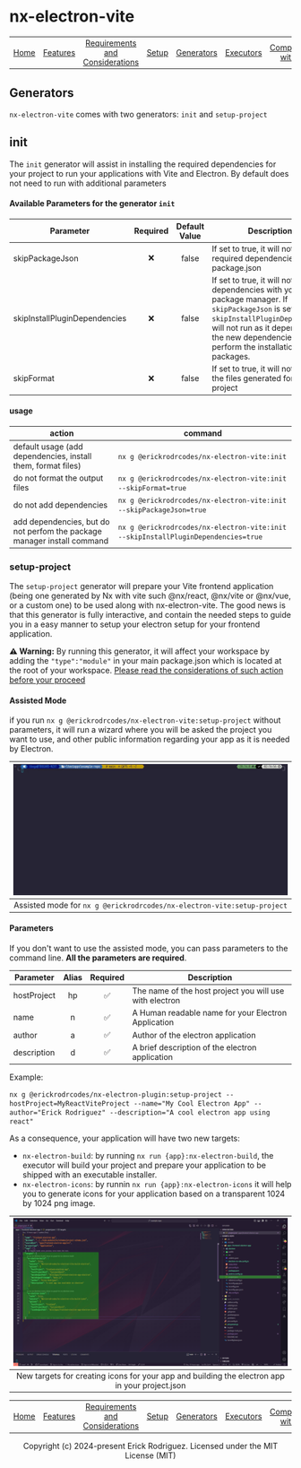 # nx-electron-vite

<center>

|                      |                           |                                                                         |                     |                               |                             |                                                |
| :------------------: | :-----------------------: | :---------------------------------------------------------------------: | :-----------------: | :---------------------------: | :-------------------------: | :--------------------------------------------: |
| [Home](../README.md) | [Features](./features.md) | [Requirements and Considerations](./requirements-and-considerations.md) | [Setup](./setup.md) | [Generators](./generators.md) | [Executors](./executors.md) | [Compatibility with Nx](./compatibility-nx.md) |

</center>

## Generators

`nx-electron-vite` comes with two generators: `init` and `setup-project`

## init

The `init` generator will assist in installing the required dependencies for your project to run your applications with Vite and Electron. By default does not need to run with additional parameters

#### Available Parameters for the generator `init`

| Parameter                     | Required | Default Value | Description                                                                                                                                                                                                                                    |
| ----------------------------- | :------: | :-----------: | ---------------------------------------------------------------------------------------------------------------------------------------------------------------------------------------------------------------------------------------------- |
| skipPackageJson               |    ❌    |     false     | If set to true, it will not add required dependencies to your package.json                                                                                                                                                                     |
| skipInstallPluginDependencies |    ❌    |     false     | If set to true, it will not install dependencies with your package manager. If `skipPackageJson` is set to `true`, `skipInstallPluginDependencies` will not run as it depends on the new dependencies to perform the installation of packages. |
| skipFormat                    |    ❌    |     false     | If set to true, it will not format the files generated for your project                                                                                                                                                                        |

#### usage

| action                                                                  | command                                                                           |
| ----------------------------------------------------------------------- | --------------------------------------------------------------------------------- |
| default usage (add dependencies, install them, format files)            | `nx g @erickrodrcodes/nx-electron-vite:init`                                      |
| do not format the output files                                          | `nx g @erickrodrcodes/nx-electron-vite:init --skipFormat=true`                    |
| do not add dependencies                                                 | `nx g @erickrodrcodes/nx-electron-vite:init --skipPackageJson=true`               |
| add dependencies, but do not perfom the package manager install command | `nx g @erickrodrcodes/nx-electron-vite:init --skipInstallPluginDependencies=true` |

### setup-project

The `setup-project` generator will prepare your Vite frontend application (being one generated by Nx with vite such @nx/react, @nx/vite or @nx/vue, or a custom one) to be used along with nx-electron-vite. The good news is that this generator is fully interactive, and contain the needed steps to guide you in a easy manner to setup your electron setup for your frontend application.

**⚠️ Warning:**
By running this generator, it will affect your workspace by adding the `"type":"module"` in your main package.json which is located at the root of your workspace. [Please read the considerations of such action before your proceed](./requirements-and-considerations.md)

#### Assisted Mode

if you run `nx g @erickrodrcodes/nx-electron-vite:setup-project` without parameters, it will run a wizard where you will be asked the project you want to use, and other public information regarding your app as it is needed by Electron.

|     ![generator setup-project](images/setup-project-generator.gif)      |
| :---------------------------------------------------------------------: |
| Assisted mode for `nx g @erickrodrcodes/nx-electron-vite:setup-project` |

#### Parameters

If you don't want to use the assisted mode, you can pass parameters to the command line. **All the parameters are required**.

| Parameter   | Alias | Required | Description                                             |
| ----------- | :---: | :------: | ------------------------------------------------------- |
| hostProject |  hp   |    ✅    | The name of the host project you will use with electron |
| name        |   n   |    ✅    | A Human readable name for your Electron Application     |
| author      |   a   |    ✅    | Author of the electron application                      |
| description |   d   |    ✅    | A brief description of the electron application         |

Example:

```
nx g @erickrodrcodes/nx-electron-plugin:setup-project --hostProject=MyReactViteProject --name="My Cool Electron App" --author="Erick Rodriguez" --description="A cool electron app using react"
```

As a consequence, your application will have two new targets:

- `nx-electron-build`: by running `nx run {app}:nx-electron-build`, the executor will build your project and prepare your application to be shipped with an executable installer.
- `nx-electron-icons`: by runnin `nx run {app}:nx-electron-icons` it will help you to generate icons for your application based on a transparent 1024 by 1024 png image.

| ![New targets for creating icons for your app and building the electron app](images/targets.png) |
| :----------------------------------------------------------------------------------------------: |
|  New targets for creating icons for your app and building the electron app in your project.json  |

<center>

|                      |                           |                                                                         |                     |                               |                             |                                                |
| :------------------: | :-----------------------: | :---------------------------------------------------------------------: | :-----------------: | :---------------------------: | :-------------------------: | :--------------------------------------------: |
| [Home](../README.md) | [Features](./features.md) | [Requirements and Considerations](./requirements-and-considerations.md) | [Setup](./setup.md) | [Generators](./generators.md) | [Executors](./executors.md) | [Compatibility with Nx](./compatibility-nx.md) |

Copyright (c) 2024-present Erick Rodriguez. Licensed under the MIT License (MIT)

</center>
